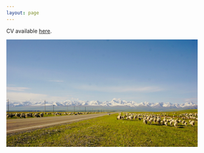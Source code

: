 ```yaml
---
layout: page
--- 
```


CV available [here](https://drive.google.com/file/d/1DGZ3D0Bo-PFI00OAyMoFW7o5ZwOQ6fMq/view?usp=sharing).

![image](https://raw.githubusercontent.com/keyitang94/keyitang94.github.io/master/Images/Background.jpg)
